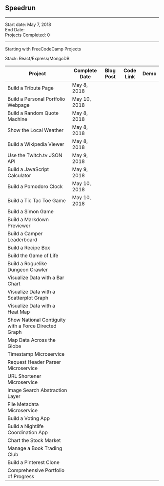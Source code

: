 ## Speedrun

-----

Start date: May 7, 2018   
End Date:     
Projects Completed: 0

-----

Starting with FreeCodeCamp Projects    

Stack: React/Express/MongoDB

| Project                                                                                     | Complete Date | Blog Post | Code Link | Demo |
| ------------------------------------------------------------------------------------------- | ------------- | --------- | --------- | ---- |
| Build a Tribute Page                                         |  May 8, 2018             |           |           |      |
| Build a Personal Portfolio Webpage                              |   May 10, 2018            |           |           |      |
| Build a Random Quote Machine                         |  May 8, 2018              |           |           |      |
| Show the Local Weather                                      |  May 8, 2018              |           |           |      |
| Build a Wikipedia Viewer                                 |  May 8, 2018              |           |           |      |
| Use the Twitch.tv JSON API                                  |  May 9, 2018              |           |           |      |
| Build a JavaScript Calculator                                  |  May 9, 2018              |           |           |      |
| Build a Pomodoro Clock                                     |  May 10, 2018             |           |           |      |
| Build a Tic Tac Toe Game                                   |   May 10, 2018             |           |           |      |
| Build a Simon Game                                             |               |           |           |      |
| Build a Markdown Previewer                             |               |           |           |      |
| Build a Camper Leaderboard                             |               |           |           |      |
| Build a Recipe Box                                             |               |           |           |      |
| Build the Game of Life                                       |               |           |           |      |
| Build a Roguelike Dungeon Crawler                         |               |           |           |      |
| Visualize Data with a Bar Chart                                 |               |           |           |      |
| Visualize Data with a Scatterplot Graph                 |               |           |           |      |
| Visualize Data with a Heat Map                                   |               |           |           |      |
| Show National Contiguity with a Force Directed Graph |               |           |           |      |
| Map Data Across the Globe                               |               |           |           |      |
| Timestamp Microservice                                       |               |           |           |      |
| Request Header Parser Microservice                      |               |           |           |      |
| URL Shortener Microservice                               |               |           |           |      |
| Image Search Abstraction Layer                            |               |           |           |      |
| File Metadata Microservice                               |               |           |           |      |
| Build a Voting App                                              |               |           |           |      |
| Build a Nightlife Coordination App                           |               |           |           |      |
| Chart the Stock Market                                    |               |           |           |      |
| Manage a Book Trading Club                                |               |           |           |      |
| Build a Pinterest Clone                                |               |           |           |      |
| Comprehensive Portfolio of Progress                             |               |           |           |      |
